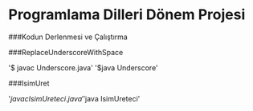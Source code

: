 Programlama Dilleri Dönem Projesi
=======
###Kodun Derlenmesi ve Çalıştırma
 
 ###ReplaceUnderscoreWithSpace

  '$ javac Underscore.java'
  '$java Underscore'

###IsimUret

'$javac IsimUreteci.java'
'$java IsimUreteci'
